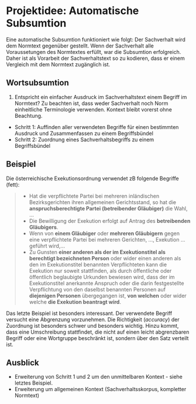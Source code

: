 # Projektidee: Automatische Subsumtion 

Eine automatische Subsumtion funktioniert wie folgt: Der Sachverhalt wird dem Normtext gegenüber gestellt. Wenn der Sachverhalt alle Voraussetungen des Normtextes erfüllt, war die Subsumtion erfolgreich. Daher ist als Vorarbeit der Sachverhaltstext so zu kodieren, dass er einem Vergleich mit dem Normtext zugänglich ist. 

## Wortsubsumtion 
1. Entspricht ein einfacher Ausdruck im Sachverhaltstext einem Begriff im Normtext? Zu beachten ist, dass weder Sachverhalt noch Norm einheitliche Terminologie verwenden. Kontext bleibt vorerst ohne Beachtung.

  - Schritt 1: Auffinden aller verwendeten Begriffe für einen bestimmten Ausdruck und Zusammenfassen zu einem Begriffsbündel 
  - Schritt 2: Zuordnung eines Sachverhaltsbegriffs zu einem Begriffsbündel 

## Beispiel 
Die österreichische Exekutionsordnung verwendet zB folgende Begriffe (fett): 
> - Hat die verpflichtete Partei bei mehreren inländischen Bezirksgerichten ihren allgemeinen Gerichtsstand, so hat die **anspruchsberechtigte Partei (betreibender Gläubiger)** die Wahl, ...
> - Die Bewilligung der Exekution erfolgt auf Antrag des **betreibenden Gläubigers**.
> - Wenn von **einem Gläubiger** oder **mehreren Gläubigern** gegen eine verpflichtete Partei bei mehreren Gerichten, ..., Exekution ... geführt wird,...
> - Zu Gunsten **einer anderen als der im Exekutionstitel als berechtigt bezeichneten Person** oder wider einen anderen als den im Exekutionstitel benannten Verpflichteten kann die Exekution nur soweit stattfinden, als durch öffentliche oder öffentlich beglaubigte Urkunden bewiesen wird, dass der im Exekutionstitel anerkannte Anspruch oder die darin festgestellte Verpflichtung von den daselbst benannten Personen auf **diejenigen Personen** übergegangen ist, **von welchen** oder wider welche **die Exekution beantragt wird**.

Das letzte Beispiel ist besonders interessant. Der verwendete Begriff versucht eine Abgrenzung vorzunehmen. Die Richtigkeit (*accuracy*) der Zuordnung ist besonders schwer und besonders wichtig. Hinzu kommt, dass eine Umschreibung stattfindet, die nicht auf einen leicht abgrenzbaren Begriff oder eine Wortgruppe beschränkt ist, sondern über den Satz verteilt ist. 


## Ausblick 
- Erweiterung von Schritt 1 und 2 um den unmittelbaren Kontext - siehe letztes Beispiel. 
- Erweiterung um allgemeinen Kontext (Sachverhaltsskorpus, kompletter Normtext)  
